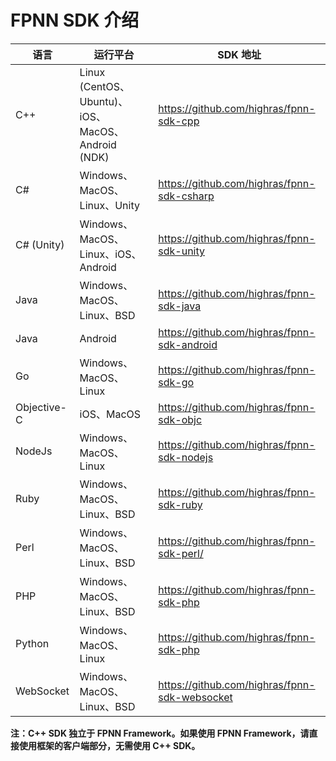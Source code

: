 # FPNN SDK 介绍

| 语言 | 运行平台 | SDK 地址 |
|------|-----|-----|
| C++ | Linux (CentOS、Ubuntu)、iOS、MacOS、Android (NDK) | https://github.com/highras/fpnn-sdk-cpp |
| C# | Windows、MacOS、Linux、Unity | https://github.com/highras/fpnn-sdk-csharp |
| C# (Unity) | Windows、MacOS、Linux、iOS、Android | https://github.com/highras/fpnn-sdk-unity |
| Java | Windows、MacOS、Linux、BSD | https://github.com/highras/fpnn-sdk-java |
| Java | Android | https://github.com/highras/fpnn-sdk-android |
| Go | Windows、MacOS、Linux | https://github.com/highras/fpnn-sdk-go |
| Objective-C | iOS、MacOS | https://github.com/highras/fpnn-sdk-objc |
| NodeJs | Windows、MacOS、Linux | https://github.com/highras/fpnn-sdk-nodejs |
| Ruby | Windows、MacOS、Linux、BSD | https://github.com/highras/fpnn-sdk-ruby |
| Perl | Windows、MacOS、Linux、BSD | https://github.com/highras/fpnn-sdk-perl/ |
| PHP | Windows、MacOS、Linux、BSD | https://github.com/highras/fpnn-sdk-php |
| Python | Windows、MacOS、Linux | https://github.com/highras/fpnn-sdk-php |
| WebSocket | Windows、MacOS、Linux、BSD | https://github.com/highras/fpnn-sdk-websocket |

**注：C++ SDK 独立于 FPNN Framework。如果使用 FPNN Framework，请直接使用框架的客户端部分，无需使用 C++ SDK。**